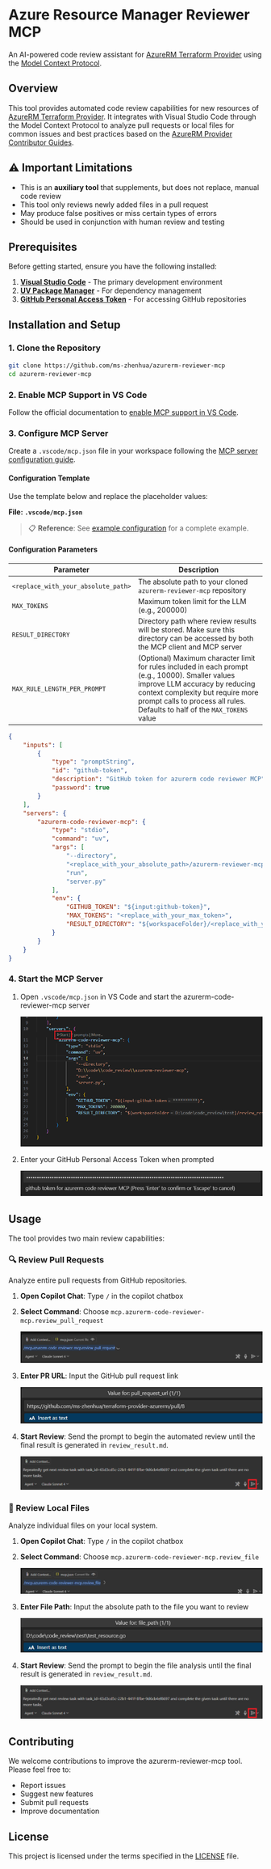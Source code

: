 # Azure Resource Manager Reviewer MCP

An AI-powered code review assistant for [AzureRM Terraform Provider](https://github.com/hashicorp/terraform-provider-azurerm) using the [Model Context Protocol](https://modelcontextprotocol.io/introduction).

## Overview

This tool provides automated code review capabilities for new resources of [AzureRM Terraform Provider](https://github.com/hashicorp/terraform-provider-azurerm). It integrates with Visual Studio Code through the Model Context Protocol to analyze pull requests or local files for common issues and best practices based on the [AzureRM Provider Contributor Guides](https://github.com/hashicorp/terraform-provider-azurerm/tree/main/contributing).

## ⚠️ Important Limitations

- This is an **auxiliary tool** that supplements, but does not replace, manual code review
- This tool only reviews newly added files in a pull request
- May produce false positives or miss certain types of errors
- Should be used in conjunction with human review and testing

## Prerequisites

Before getting started, ensure you have the following installed:

1. **[Visual Studio Code](https://code.visualstudio.com/download)** - The primary development environment
2. **[UV Package Manager](https://modelcontextprotocol.io/quickstart/server#set-up-your-environment)** - For dependency management
3. **[GitHub Personal Access Token](https://docs.github.com/en/authentication/keeping-your-account-and-data-secure/managing-your-personal-access-tokens#creating-a-fine-grained-personal-access-token)** - For accessing GitHub repositories


## Installation and Setup

### 1. Clone the Repository

```bash
git clone https://github.com/ms-zhenhua/azurerm-reviewer-mcp
cd azurerm-reviewer-mcp
```

### 2. Enable MCP Support in VS Code

Follow the official documentation to [enable MCP support in VS Code](https://code.visualstudio.com/docs/copilot/chat/mcp-servers#_enable-mcp-support-in-vs-code).

### 3. Configure MCP Server

Create a `.vscode/mcp.json` file in your workspace following the [MCP server configuration guide](https://code.visualstudio.com/docs/copilot/chat/mcp-servers#_add-an-mcp-server-to-your-workspace).

#### Configuration Template

Use the template below and replace the placeholder values:

**File: `.vscode/mcp.json`**

> 📋 **Reference**: See [example configuration](./example/.vscode/mcp.json) for a complete example.

#### Configuration Parameters

| Parameter | Description |
|-----------|-------------|
| `<replace_with_your_absolute_path>` | The absolute path to your cloned `azurerm-reviewer-mcp` repository |
| `MAX_TOKENS` | Maximum token limit for the LLM (e.g., 200000) |
| `RESULT_DIRECTORY` | Directory path where review results will be stored. Make sure this directory can be accessed by both the MCP client and MCP server |
| `MAX_RULE_LENGTH_PER_PROMPT` | (Optional) Maximum character limit for rules included in each prompt (e.g., 10000). Smaller values improve LLM accuracy by reducing context complexity but require more prompt calls to process all rules. Defaults to half of the `MAX_TOKENS` value |
```json
{
    "inputs": [
        {
            "type": "promptString",
            "id": "github-token",
            "description": "GitHub token for azurerm code reviewer MCP",
            "password": true
        }
    ],
    "servers": {
        "azurerm-code-reviewer-mcp": {
            "type": "stdio",
            "command": "uv",
            "args": [
                "--directory",
                "<replace_with_your_absolute_path>/azurerm-reviewer-mcp",
                "run",
                "server.py"
            ],
            "env": {
                "GITHUB_TOKEN": "${input:github-token}",
                "MAX_TOKENS": "<replace_with_your_max_token>",
                "RESULT_DIRECTORY": "${workspaceFolder}/<replace_with_your_result_directory>"
            }
        }
    }
}
```

### 4. Start the MCP Server

1. Open `.vscode/mcp.json` in VS Code and start the azurerm-code-reviewer-mcp server

   ![Start Server](./images/start_server.png)

2. Enter your GitHub Personal Access Token when prompted

   ![Input GitHub Token](./images/input_gh_token.png)

## Usage

The tool provides two main review capabilities:

### 🔍 Review Pull Requests

Analyze entire pull requests from GitHub repositories.

1. **Open Copilot Chat**: Type `/` in the copilot chatbox
2. **Select Command**: Choose `mcp.azurerm-code-reviewer-mcp.review_pull_request`

   ![Start PR Prompt](./images/start_pr_prompt.png)

3. **Enter PR URL**: Input the GitHub pull request link

   ![Input PR Link](./images/input_pr_link.png)

4. **Start Review**: Send the prompt to begin the automated review until the final result is generated in `review_result.md`.

   ![Run PR Review](./images/run_pr_review.png)

### 📁 Review Local Files

Analyze individual files on your local system.

1. **Open Copilot Chat**: Type `/` in the copilot chatbox
2. **Select Command**: Choose `mcp.azurerm-code-reviewer-mcp.review_file`

   ![Start File Prompt](./images/start_file_prompt.png)

3. **Enter File Path**: Input the absolute path to the file you want to review

   ![Input File Path](./images/input_file_path.png)

4. **Start Review**: Send the prompt to begin the file analysis until the final result is generated in `review_result.md`.

   ![Run File Review](./images/run_file_review.png)

## Contributing

We welcome contributions to improve the azurerm-reviewer-mcp tool. Please feel free to:

- Report issues
- Suggest new features
- Submit pull requests
- Improve documentation

## License

This project is licensed under the terms specified in the [LICENSE](./LICENSE) file.